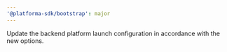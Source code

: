 ```yaml
---
'@platforma-sdk/bootstrap': major
---
```


Update the backend platform launch configuration in accordance with the new options.
